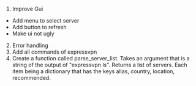 1. Improve Gui
  * Add menu to select server
  * Add button to refresh
  * Make ui not ugly
2. Error handling
3. Add all commands of expressvpn
4. Create a function called parse_server_list.
  Takes an argument that is a string of the output of "expressvpn ls".
  Returns a list of servers. Each item being a dictionary that has the keys alias, country, location, recommended.

